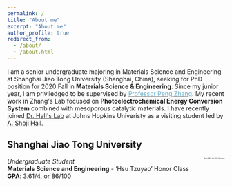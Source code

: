 ```yaml
---
permalink: /
title: "About me"
excerpt: "About me"
author_profile: true
redirect_from: 
  - /about/
  - /about.html
---
```


I am a senior undergraduate majoring in Materials Science and Engineering at Shanghai Jiao Tong University (Shanghai, China), seeking for PhD position for 2020 Fall in **Materials Science & Engineering**. Since my junior year, I am priviledged to be supervised by [<span style="color:#68ABC5">Professor Peng Zhang</span>](http://en.smse.sjtu.edu.cn/people/detail.aspx?id=102&cid=72057594037927936). My recent work in Zhang's Lab focused on **Photoelectrochemical Energy Conversion System** combined with mesoporous catalytic materials. I have recently joined <span style="color:#68ABC5">[Dr. Hall's Lab](https://engineering.jhu.edu/hall "Dr. Hall's Lab")</span> at Johns Hopkins Univeristy as a visiting student led by <span style="color:#68ABC5">[A. Shoji Hall](https://scholar.google.com.hk/citations?user=L98xBPAAAAAJ&hl=zh-CN&oi=ao)</span>.

## **Shanghai Jiao Tong University**  
 <span style="float: left;">*Undergraduate Student*</span>  <span style="float: right; font-size: 3;">*Sept 2016 - July 2020 (Expected)*</span>  
**Materials Science and Engineering** - ‘Hsu Tzuyao’ Honor Class  
**GPA**: 3.61/4, or 86/100  
